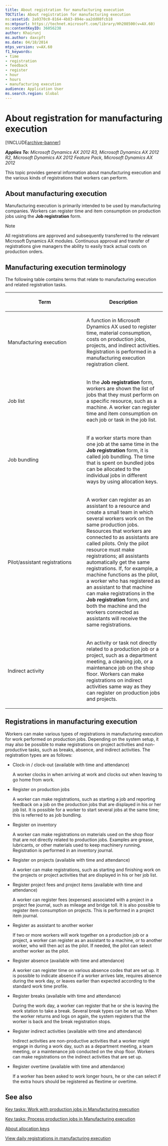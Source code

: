 ```yaml
---
title: About registration for manufacturing execution
TOCTitle: About registration for manufacturing execution
ms:assetid: 2a9370c0-8164-4b83-894e-aa2dd08fcb18
ms:mtpsurl: https://technet.microsoft.com/library/Hh208500(v=AX.60)
ms:contentKeyID: 36056238
author: Khairunj
ms.author: daxcpft
ms.date: 04/18/2014
mtps_version: v=AX.60
f1_keywords:
- time
- registration
- feedback
- register
- hour
- hours
- manufacturing execution
audience: Application User
ms.search.region: Global
---
```


# About registration for manufacturing execution 


[!INCLUDE[archive-banner](includes/archive-banner.md)]


_**Applies To:** Microsoft Dynamics AX 2012 R3, Microsoft Dynamics AX 2012 R2, Microsoft Dynamics AX 2012 Feature Pack, Microsoft Dynamics AX 2012_

This topic provides general information about manufacturing execution and the various kinds of registrations that workers can perform.

## About manufacturing execution

Manufacturing execution is primarily intended to be used by manufacturing companies. Workers can register time and item consumption on production jobs using the **Job registration** form.


> [!NOTE]
> <P>All registrations are approved and subsequently transferred to the relevant Microsoft Dynamics AX modules. Continuous approval and transfer of registrations give managers the ability to easily track actual costs on production orders.</P>



## Manufacturing execution terminology

The following table contains terms that relate to manufacturing execution and related registration tasks.

<table>
<colgroup>
<col style="width: 50%" />
<col style="width: 50%" />
</colgroup>
<thead>
<tr class="header">
<th><p>Term</p></th>
<th><p>Description</p></th>
</tr>
</thead>
<tbody>
<tr class="odd">
<td><p>Manufacturing execution</p></td>
<td><p>A function in Microsoft Dynamics AX used to register time, material consumption, costs on production jobs, projects, and indirect activities. Registration is performed in a manufacturing execution registration client.</p></td>
</tr>
<tr class="even">
<td><p>Job list</p></td>
<td><p>In the <strong>Job registration</strong> form, workers are shown the list of jobs that they must perform on a specific resource, such as a machine. A worker can register time and item consumption on each job or task in the job list.</p></td>
</tr>
<tr class="odd">
<td><p>Job bundling</p></td>
<td><p>If a worker starts more than one job at the same time in the <strong>Job registration</strong> form, it is called job bundling. The time that is spent on bundled jobs can be allocated to the individual jobs in different ways by using allocation keys.</p></td>
</tr>
<tr class="even">
<td><p>Pilot/assistant registrations</p></td>
<td><p>A worker can register as an assistant to a resource and create a small team in which several workers work on the same production jobs. Resources that workers are connected to as assistants are called pilots. Only the pilot resource must make registrations; all assistants automatically get the same registrations. If, for example, a machine functions as the pilot, a worker who has registered as an assistant to that machine can make registrations in the <strong>Job registration</strong> form, and both the machine and the workers connected as assistants will receive the same registrations.</p></td>
</tr>
<tr class="odd">
<td><p>Indirect activity</p></td>
<td><p>An activity or task not directly related to a production job or a project, such as a department meeting, a cleaning job, or a maintenance job on the shop floor. Workers can make registrations on indirect activities same way as they can register on production jobs and projects.</p></td>
</tr>
</tbody>
</table>


## Registrations in manufacturing execution

Workers can make various types of registrations in manufacturing execution for work performed on production jobs. Depending on the system setup, it may also be possible to make registrations on project activities and non-productive tasks, such as breaks, absence, and indirect activities. The registration types are as follows:

  - Clock-in / clock-out (available with time and attendance)
    
    A worker clocks in when arriving at work and clocks out when leaving to go home from work.

  - Register on production jobs
    
    A worker can make registrations, such as starting a job and reporting feedback on a job on the production jobs that are displayed in his or her job list. It is possible for a worker to start several jobs at the same time; this is referred to as job bundling.

  - Register on inventory
    
    A worker can make registrations on materials used on the shop floor that are not directly related to production jobs. Examples are grease, lubricants, or other materials used to keep machinery running. Registration is performed in an inventory journal.

  - Register on projects (available with time and attendance)
    
    A worker can make registrations, such as starting and finishing work on the projects or project activities that are displayed in his or her job list.

  - Register project fees and project items (available with time and attendance)
    
    A worker can register fees (expenses) associated with a project in a project fee journal, such as mileage and bridge toll. It is also possible to register item consumption on projects. This is performed in a project item journal.

  - Register as assistant to another worker
    
    If two or more workers will work together on a production job or a project, a worker can register as an assistant to a machine, or to another worker, who will then act as the pilot. If needed, the pilot can select another worker as the pilot.

  - Register absence (available with time and attendance)
    
    A worker can register time on various absence codes that are set up. It is possible to indicate absence if a worker arrives late, requires absence during the work day, or leaves earlier than expected according to the standard work time profile.

  - Register breaks (available with time and attendance)
    
    During the work day, a worker can register that he or she is leaving the work station to take a break. Several break types can be set up. When the worker returns and logs on again, the system registers that the worker is back and the break registration stops.

  - Register indirect activities (available with time and attendance)
    
    Indirect activities are non-productive activities that a worker might engage in during a work day, such as a department meeting, a team meeting, or a maintenance job conducted on the shop floor. Workers can make registrations on the indirect activities that are set up.

  - Register overtime (available with time and attendance)
    
    If a worker has been asked to work longer hours, he or she can select if the extra hours should be registered as flextime or overtime.

## See also

[Key tasks: Work with production jobs in Manufacturing execution](key-tasks-work-with-production-jobs-in-manufacturing-execution.md)

[Key tasks: Process production jobs in Manufacturing execution](key-tasks-process-production-jobs-in-manufacturing-execution.md)

[About allocation keys](about-allocation-keys.md)

[View daily registrations in manufacturing execution](view-daily-registrations-in-manufacturing-execution.md)

  


